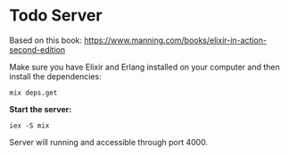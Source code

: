 # Todo Server

Based on this book: https://www.manning.com/books/elixir-in-action-second-edition

Make sure you have Elixir and Erlang installed on your computer and then install the dependencies:
```
mix deps.get
```

**Start the server:**
```
iex -S mix
```

Server will running and accessible through port 4000.